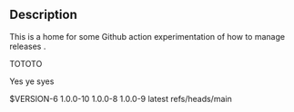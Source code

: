 ## Description 

This is a home for some Github action experimentation of how to manage releases .

TOTOTO


Yes  ye syes 

$VERSION-6
1.0.0-10
1.0.0-8
1.0.0-9
latest
refs/heads/main